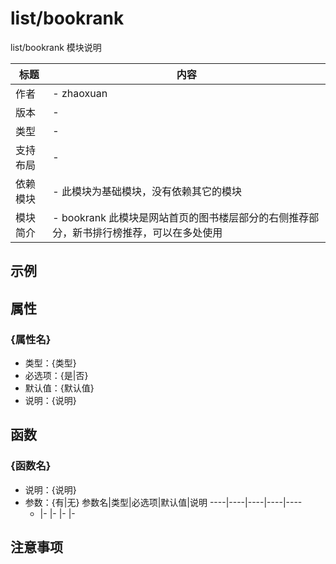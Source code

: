 # list/bookrank

list/bookrank 模块说明

标题|内容
----|----
作者|- zhaoxuan
版本|-
类型|-
支持布局|-
依赖模块|- 此模块为基础模块，没有依赖其它的模块
模块简介|- bookrank 此模块是网站首页的图书楼层部分的右侧推荐部分，新书排行榜推荐，可以在多处使用

## 示例
<!--example|DO NOT CHANGE!-->

## 属性

### {属性名}

- 类型：{类型}
- 必选项：{是|否}
- 默认值：{默认值}
- 说明：{说明}

## 函数

### {函数名}

- 说明：{说明}
- 参数：{有|无}
	参数名|类型|必选项|默认值|说明
	----|----|----|----|----
	-   |-   |-   |-   |-


## 注意事项



